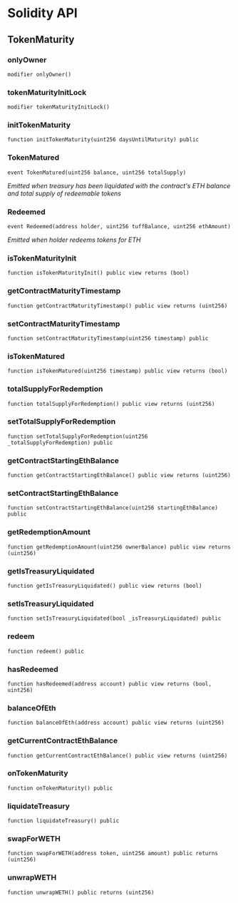 # Solidity API

## TokenMaturity

### onlyOwner

```solidity
modifier onlyOwner()
```

### tokenMaturityInitLock

```solidity
modifier tokenMaturityInitLock()
```

### initTokenMaturity

```solidity
function initTokenMaturity(uint256 daysUntilMaturity) public
```

### TokenMatured

```solidity
event TokenMatured(uint256 balance, uint256 totalSupply)
```

_Emitted when treasury has been liquidated
with the contract's ETH balance and total supply of redeemable tokens_

### Redeemed

```solidity
event Redeemed(address holder, uint256 tuffBalance, uint256 ethAmount)
```

_Emitted when holder redeems tokens for ETH_

### isTokenMaturityInit

```solidity
function isTokenMaturityInit() public view returns (bool)
```

### getContractMaturityTimestamp

```solidity
function getContractMaturityTimestamp() public view returns (uint256)
```

### setContractMaturityTimestamp

```solidity
function setContractMaturityTimestamp(uint256 timestamp) public
```

### isTokenMatured

```solidity
function isTokenMatured(uint256 timestamp) public view returns (bool)
```

### totalSupplyForRedemption

```solidity
function totalSupplyForRedemption() public view returns (uint256)
```

### setTotalSupplyForRedemption

```solidity
function setTotalSupplyForRedemption(uint256 _totalSupplyForRedemption) public
```

### getContractStartingEthBalance

```solidity
function getContractStartingEthBalance() public view returns (uint256)
```

### setContractStartingEthBalance

```solidity
function setContractStartingEthBalance(uint256 startingEthBalance) public
```

### getRedemptionAmount

```solidity
function getRedemptionAmount(uint256 ownerBalance) public view returns (uint256)
```

### getIsTreasuryLiquidated

```solidity
function getIsTreasuryLiquidated() public view returns (bool)
```

### setIsTreasuryLiquidated

```solidity
function setIsTreasuryLiquidated(bool _isTreasuryLiquidated) public
```

### redeem

```solidity
function redeem() public
```

### hasRedeemed

```solidity
function hasRedeemed(address account) public view returns (bool, uint256)
```

### balanceOfEth

```solidity
function balanceOfEth(address account) public view returns (uint256)
```

### getCurrentContractEthBalance

```solidity
function getCurrentContractEthBalance() public view returns (uint256)
```

### onTokenMaturity

```solidity
function onTokenMaturity() public
```

### liquidateTreasury

```solidity
function liquidateTreasury() public
```

### swapForWETH

```solidity
function swapForWETH(address token, uint256 amount) public returns (uint256)
```

### unwrapWETH

```solidity
function unwrapWETH() public returns (uint256)
```

